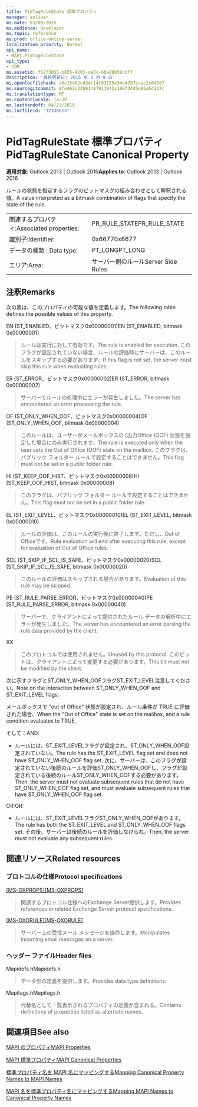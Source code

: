 ```yaml
---
title: PidTagRuleState 標準プロパティ
manager: soliver
ms.date: 03/09/2015
ms.audience: Developer
ms.topic: reference
ms.prod: office-online-server
localization_priority: Normal
api_name:
- MAPI.PidTagRuleState
api_type:
- COM
ms.assetid: f62f3055-b855-4203-aa5c-6ba28b58c6f7
description: '最終更新日: 2015 年 3 月 9 日'
ms.openlocfilehash: a0e15462cd3dc14c93155e34e47b7caac2c04087
ms.sourcegitcommit: 8fe462c32b91c87911942c188f3445e85a54137c
ms.translationtype: MT
ms.contentlocale: ja-JP
ms.lasthandoff: 04/23/2019
ms.locfileid: "32338613"
---
```

# <a name="pidtagrulestate-canonical-property"></a><span data-ttu-id="976ee-103">PidTagRuleState 標準プロパティ</span><span class="sxs-lookup"><span data-stu-id="976ee-103">PidTagRuleState Canonical Property</span></span>

  
  
<span data-ttu-id="976ee-104">**適用対象**: Outlook 2013 | Outlook 2016</span><span class="sxs-lookup"><span data-stu-id="976ee-104">**Applies to**: Outlook 2013 | Outlook 2016</span></span> 
  
<span data-ttu-id="976ee-105">ルールの状態を指定するフラグのビットマスクの組み合わせとして解釈される値。</span><span class="sxs-lookup"><span data-stu-id="976ee-105">A value interpreted as a bitmask combination of flags that specify the state of the rule.</span></span>
  
|||
|:-----|:-----|
|<span data-ttu-id="976ee-106">関連するプロパティ:</span><span class="sxs-lookup"><span data-stu-id="976ee-106">Associated properties:</span></span>  <br/> |<span data-ttu-id="976ee-107">PR_RULE_STATE</span><span class="sxs-lookup"><span data-stu-id="976ee-107">PR_RULE_STATE</span></span>  <br/> |
|<span data-ttu-id="976ee-108">識別子:</span><span class="sxs-lookup"><span data-stu-id="976ee-108">Identifier:</span></span>  <br/> |<span data-ttu-id="976ee-109">0x6677</span><span class="sxs-lookup"><span data-stu-id="976ee-109">0x6677</span></span>  <br/> |
|<span data-ttu-id="976ee-110">データの種類 : </span><span class="sxs-lookup"><span data-stu-id="976ee-110">Data type:</span></span>  <br/> |<span data-ttu-id="976ee-111">PT_LONG</span><span class="sxs-lookup"><span data-stu-id="976ee-111">PT_LONG</span></span>  <br/> |
|<span data-ttu-id="976ee-112">エリア:</span><span class="sxs-lookup"><span data-stu-id="976ee-112">Area:</span></span>  <br/> |<span data-ttu-id="976ee-113">サーバー側のルール</span><span class="sxs-lookup"><span data-stu-id="976ee-113">Server Side Rules</span></span>  <br/> |
   
## <a name="remarks"></a><span data-ttu-id="976ee-114">注釈</span><span class="sxs-lookup"><span data-stu-id="976ee-114">Remarks</span></span>

<span data-ttu-id="976ee-115">次の表は、このプロパティの可能な値を定義します。</span><span class="sxs-lookup"><span data-stu-id="976ee-115">The following table defines the possible values of this property.</span></span>
  
<span data-ttu-id="976ee-116">EN (ST_ENABLED、ビットマスク0x00000001)</span><span class="sxs-lookup"><span data-stu-id="976ee-116">EN (ST_ENABLED, bitmask 0x00000001)</span></span>
  
> <span data-ttu-id="976ee-117">ルールは実行に対して有効です。</span><span class="sxs-lookup"><span data-stu-id="976ee-117">The rule is enabled for execution.</span></span> <span data-ttu-id="976ee-118">このフラグが設定されていない場合、ルールの評価時にサーバーは、このルールをスキップする必要があります。</span><span class="sxs-lookup"><span data-stu-id="976ee-118">If this flag is not set, the server must skip this rule when evaluating rules.</span></span>
    
<span data-ttu-id="976ee-119">ER (ST_ERROR、ビットマスク0x00000002)</span><span class="sxs-lookup"><span data-stu-id="976ee-119">ER (ST_ERROR, bitmask 0x00000002)</span></span>
  
> <span data-ttu-id="976ee-120">サーバーでルールの処理中にエラーが発生しました。</span><span class="sxs-lookup"><span data-stu-id="976ee-120">The server has encountered an error processing the rule.</span></span>
    
<span data-ttu-id="976ee-121">OF (ST_ONLY_WHEN_OOF、ビットマスク0x00000004)</span><span class="sxs-lookup"><span data-stu-id="976ee-121">OF (ST_ONLY_WHEN_OOF, bitmask 0x00000004)</span></span>
  
> <span data-ttu-id="976ee-122">このルールは、ユーザーがメールボックスの [出力Office (OOF) 状態を設定した場合にのみ実行されます。</span><span class="sxs-lookup"><span data-stu-id="976ee-122">The rule is executed only when the user sets the Out of Office (OOF) state on the mailbox.</span></span> <span data-ttu-id="976ee-123">このフラグは、パブリック フォルダー ルールで設定することはできません。</span><span class="sxs-lookup"><span data-stu-id="976ee-123">This flag must not be set in a public folder rule.</span></span>
    
<span data-ttu-id="976ee-124">HI (ST_KEEP_OOF_HIST、ビットマスク0x00000008)</span><span class="sxs-lookup"><span data-stu-id="976ee-124">HI (ST_KEEP_OOF_HIST, bitmask 0x00000008)</span></span>
  
> <span data-ttu-id="976ee-125">このフラグは、パブリック フォルダー ルールで設定することはできません。</span><span class="sxs-lookup"><span data-stu-id="976ee-125">This flag must not be set in a public folder rule.</span></span>
    
<span data-ttu-id="976ee-126">EL (ST_EXIT_LEVEL、ビットマスク0x00000010)</span><span class="sxs-lookup"><span data-stu-id="976ee-126">EL (ST_EXIT_LEVEL, bitmask 0x00000010)</span></span>
  
> <span data-ttu-id="976ee-127">ルールの評価は、このルールの実行後に終了します。ただし、Out of Officeです。</span><span class="sxs-lookup"><span data-stu-id="976ee-127">Rule evaluation will end after executing this rule, except for evaluation of Out of Office rules.</span></span>
    
<span data-ttu-id="976ee-128">SCL (ST_SKIP_IF_SCL_IS_SAFE、ビットマスク0x00000020)</span><span class="sxs-lookup"><span data-stu-id="976ee-128">SCL (ST_SKIP_IF_SCL_IS_SAFE, bitmask 0x00000020)</span></span>
  
> <span data-ttu-id="976ee-129">このルールの評価はスキップされる場合があります。</span><span class="sxs-lookup"><span data-stu-id="976ee-129">Evaluation of this rule may be skipped.</span></span>
    
<span data-ttu-id="976ee-130">PE (ST_RULE_PARSE_ERROR、ビットマスク0x00000040)</span><span class="sxs-lookup"><span data-stu-id="976ee-130">PE (ST_RULE_PARSE_ERROR, bitmask 0x00000040)</span></span>
  
> <span data-ttu-id="976ee-131">サーバーで、クライアントによって提供されたルール データの解析中にエラーが発生しました。</span><span class="sxs-lookup"><span data-stu-id="976ee-131">The server has encountered an error parsing the rule data provided by the client.</span></span>
    
<span data-ttu-id="976ee-132">X</span><span class="sxs-lookup"><span data-stu-id="976ee-132">X</span></span>
  
> <span data-ttu-id="976ee-133">このプロトコルでは使用されません。</span><span class="sxs-lookup"><span data-stu-id="976ee-133">Unused by this protocol.</span></span> <span data-ttu-id="976ee-134">このビットは、クライアントによって変更する必要があります。</span><span class="sxs-lookup"><span data-stu-id="976ee-134">This bit must not be modified by the client.</span></span>
    
<span data-ttu-id="976ee-135">次に示すフラグとST_ONLY_WHEN_OOFフラグST_EXIT_LEVEL注意してください。</span><span class="sxs-lookup"><span data-stu-id="976ee-135">Note on the interaction between ST_ONLY_WHEN_OOF and ST_EXIT_LEVEL flags:</span></span> 
  
<span data-ttu-id="976ee-136">メールボックスで "out of Office" 状態が設定され、ルール条件が TRUE に評価された場合、</span><span class="sxs-lookup"><span data-stu-id="976ee-136">When the "Out of Office" state is set on the mailbox, and a rule condition evaluates to TRUE,</span></span> 
  
<span data-ttu-id="976ee-137">そして：</span><span class="sxs-lookup"><span data-stu-id="976ee-137">AND:</span></span>
  
- <span data-ttu-id="976ee-138">ルールには、ST_EXIT_LEVELフラグが設定され、ST_ONLY_WHEN_OOF設定されていない。</span><span class="sxs-lookup"><span data-stu-id="976ee-138">The rule has the ST_EXIT_LEVEL flag set and does not have ST_ONLY_WHEN_OOF flag set.</span></span> <span data-ttu-id="976ee-139">次に、サーバーは、このフラグが設定されていない後続のルールを評価ST_ONLY_WHEN_OOFし、フラグが設定されている後続のルールST_ONLY_WHEN_OOFする必要があります。</span><span class="sxs-lookup"><span data-stu-id="976ee-139">Then, the server must not evaluate subsequent rules that do not have ST_ONLY_WHEN_OOF flag set, and must evaluate subsequent rules that have ST_ONLY_WHEN_OOF flag set.</span></span>
    
<span data-ttu-id="976ee-140">OR:</span><span class="sxs-lookup"><span data-stu-id="976ee-140">OR:</span></span>
  
- <span data-ttu-id="976ee-141">ルールには、ST_EXIT_LEVELフラグST_ONLY_WHEN_OOFがあります。</span><span class="sxs-lookup"><span data-stu-id="976ee-141">The rule has both the ST_EXIT_LEVEL and ST_ONLY_WHEN_OOF flags set.</span></span> <span data-ttu-id="976ee-142">その後、サーバーは後続のルールを評価しなけらね。</span><span class="sxs-lookup"><span data-stu-id="976ee-142">Then, the server must not evaluate any subsequent rules.</span></span>
    
## <a name="related-resources"></a><span data-ttu-id="976ee-143">関連リソース</span><span class="sxs-lookup"><span data-stu-id="976ee-143">Related resources</span></span>

### <a name="protocol-specifications"></a><span data-ttu-id="976ee-144">プロトコルの仕様</span><span class="sxs-lookup"><span data-stu-id="976ee-144">Protocol specifications</span></span>

<span data-ttu-id="976ee-145">[[MS-OXPROPS]](https://msdn.microsoft.com/library/f6ab1613-aefe-447d-a49c-18217230b148%28Office.15%29.aspx)</span><span class="sxs-lookup"><span data-stu-id="976ee-145">[[MS-OXPROPS]](https://msdn.microsoft.com/library/f6ab1613-aefe-447d-a49c-18217230b148%28Office.15%29.aspx)</span></span>
  
> <span data-ttu-id="976ee-146">関連するプロトコル仕様へのExchange Server提供します。</span><span class="sxs-lookup"><span data-stu-id="976ee-146">Provides references to related Exchange Server protocol specifications.</span></span>
    
<span data-ttu-id="976ee-147">[[MS-OXORULE]](https://msdn.microsoft.com/library/70ac9436-501e-43e2-9163-20d2b546b886%28Office.15%29.aspx)</span><span class="sxs-lookup"><span data-stu-id="976ee-147">[[MS-OXORULE]](https://msdn.microsoft.com/library/70ac9436-501e-43e2-9163-20d2b546b886%28Office.15%29.aspx)</span></span>
  
> <span data-ttu-id="976ee-148">サーバー上の受信メール メッセージを操作します。</span><span class="sxs-lookup"><span data-stu-id="976ee-148">Manipulates incoming email messages on a server.</span></span>
    
### <a name="header-files"></a><span data-ttu-id="976ee-149">ヘッダー ファイル</span><span class="sxs-lookup"><span data-stu-id="976ee-149">Header files</span></span>

<span data-ttu-id="976ee-150">Mapidefs.h</span><span class="sxs-lookup"><span data-stu-id="976ee-150">Mapidefs.h</span></span>
  
> <span data-ttu-id="976ee-151">データ型の定義を提供します。</span><span class="sxs-lookup"><span data-stu-id="976ee-151">Provides data type definitions.</span></span>
    
<span data-ttu-id="976ee-152">Mapitags.h</span><span class="sxs-lookup"><span data-stu-id="976ee-152">Mapitags.h</span></span>
  
> <span data-ttu-id="976ee-153">代替名として一覧表示されるプロパティの定義が含まれる。</span><span class="sxs-lookup"><span data-stu-id="976ee-153">Contains definitions of properties listed as alternate names.</span></span>
    
## <a name="see-also"></a><span data-ttu-id="976ee-154">関連項目</span><span class="sxs-lookup"><span data-stu-id="976ee-154">See also</span></span>



[<span data-ttu-id="976ee-155">MAPI のプロパティ</span><span class="sxs-lookup"><span data-stu-id="976ee-155">MAPI Properties</span></span>](mapi-properties.md)
  
[<span data-ttu-id="976ee-156">MAPI 標準プロパティ</span><span class="sxs-lookup"><span data-stu-id="976ee-156">MAPI Canonical Properties</span></span>](mapi-canonical-properties.md)
  
[<span data-ttu-id="976ee-157">標準プロパティ名を MAPI 名にマッピングする</span><span class="sxs-lookup"><span data-stu-id="976ee-157">Mapping Canonical Property Names to MAPI Names</span></span>](mapping-canonical-property-names-to-mapi-names.md)
  
[<span data-ttu-id="976ee-158">MAPI 名を標準プロパティ名にマッピングする</span><span class="sxs-lookup"><span data-stu-id="976ee-158">Mapping MAPI Names to Canonical Property Names</span></span>](mapping-mapi-names-to-canonical-property-names.md)

